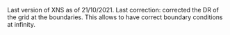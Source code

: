 Last version of XNS as of 21/10/2021.
Last correction: corrected the DR of the grid at the boundaries. This allows to have correct boundary conditions at infinity.
